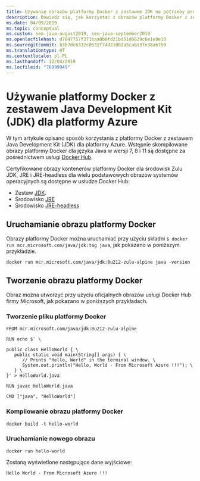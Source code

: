 ```yaml
---
title: Używanie obrazów platformy Docker z zestawem JDK na potrzeby programowania w języku Java na platformie Azure
description: Dowiedz się, jak korzystać z obrazów platformy Docker z zestawem Java Development Kit (JDK) dla platformy Azure przy użyciu interfejsu wiersza polecenia.
ms.date: 04/09/2019
ms.topic: conceptual
ms.custom: seo-java-august2019, seo-java-september2019
ms.openlocfilehash: d7647757f371baa0b6fd21bd51d6629c6e1e0e10
ms.sourcegitcommit: b3b7dc6332c0532f74d210b2a5cab137e38a6750
ms.translationtype: HT
ms.contentlocale: pl-PL
ms.lasthandoff: 12/04/2019
ms.locfileid: "76999949"
---
```

# <a name="use-docker-with-a-java-development-kit-jdk-for-azure"></a>Używanie platformy Docker z zestawem Java Development Kit (JDK) dla platformy Azure 

W tym artykule opisano sposób korzystania z platformy Docker z zestawem Java Development Kit (JDK) dla platformy Azure. Wstępnie skompilowane obrazy platformy Docker dla języka Java w wersji 7, 8 i 11 są dostępne za pośrednictwem usługi [Docker Hub](https://hub.docker.com/_/microsoft-java-se).

Certyfikowane obrazy kontenerów platformy Docker dla środowisk Zulu JDK, JRE i JRE-headless dla wielu podstawowych obrazów systemów operacyjnych są dostępne w usłudze Docker Hub:

* Zestaw [JDK](https://hub.docker.com/_/microsoft-java-jdk).
* Środowisko [JRE](https://hub.docker.com/_/microsoft-java-jre)
* Środowisko [JRE-headless](https://hub.docker.com/_/microsoft-java-jre-headless)

## <a name="running-a-docker-image"></a>Uruchamianie obrazu platformy Docker

Obrazy platformy Docker można uruchamiać przy użyciu składni `$ docker run mcr.microsoft.com/java/jdk:tag java`, jak pokazano w poniższym przykładzie.

```cli
docker run mcr.microsoft.com/java/jdk:8u212-zulu-alpine java -version 
```

## <a name="creating-a-docker-image"></a>Tworzenie obrazu platformy Docker

Obraz można utworzyć przy użyciu oficjalnych obrazów usługi Docker Hub firmy Microsoft, jak pokazano w poniższych przykładach.

### <a name="create-a-docker-file"></a>Tworzenie pliku platformy Docker

```cli
FROM mcr.microsoft.com/java/jdk:8u212-zulu-alpine 
  
RUN echo $' \
  
public class HelloWorld { \
   public static void main(String[] args) { \
      // Prints "Hello, World" in the terminal window. \
      System.out.println("Hello, World - From Microsoft Azure !!!"); \
   } \
}' > HelloWorld.java
  
RUN javac HelloWorld.java
  
CMD ["java", "HelloWorld"]
```

### <a name="build-a-docker-image"></a>Kompilowanie obrazu platformy Docker

```cli
docker build -t hello-world
```

### <a name="run-the-new-image"></a>Uruchamianie nowego obrazu

```cli
docker run hello-world
```

Zostaną wyświetlone następujące dane wyjściowe:

```output
Hello World - From Microsoft Azure !!!
```
